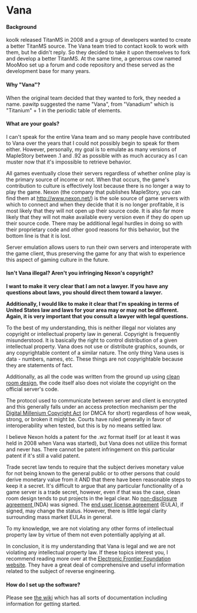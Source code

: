 Vana
====

#### Background
koolk released TitanMS in 2008 and a group of developers wanted to create a better TitanMS source. The Vana team tried to contact koolk to work with them, but he didn't reply. So they decided to take it upon themselves to fork and develop a better TitanMS. At the same time, a generous cow named MooMoo set up a forum and code repository and these served as the development base for many years.

#### Why "Vana"?
When the original team decided that they wanted to fork, they needed a name. pawitp suggested the name "Vana", from "Vanadium" which is "Titanium" + 1 in the periodic table of elements.

#### What are your goals?
I can't speak for the entire Vana team and so many people have contributed to Vana over the years that I could not possibly begin to speak for them either. However, personally, my goal is to emulate as many versions of MapleStory between .1 and .92 as possible with as much accuracy as I can muster now that it's impossible to retrieve behavior.

All games eventually close their servers regardless of whether online play is the primary source of income or not. When that occurs, the game's contribution to culture is effectively lost because there is no longer a way to play the game. Nexon (the company that publishes MapleStory, you can find them at http://www.nexon.net/) is the sole source of game servers with which to connect and when they decide that it is no longer profitable, it is most likely that they will not open up their source code. It is also far more likely that they will not make available every version even if they do open up their source code. There may be additional legal hurdles in doing so with their proprietary code and other good reasons for this behavior, but the bottom line is that it is lost.

Server emulation allows users to run their own servers and interoperate with the game client, thus preserving the game for any that wish to experience this aspect of gaming culture in the future.

#### Isn't Vana illegal? Aren't you infringing Nexon's copyright?
**I want to make it very clear that I am not a lawyer. If you have any questions about laws, you should direct them toward a lawyer.**

**Additionally, I would like to make it clear that I'm speaking in terms of United States law and laws for your area may or may not be different. Again, it is very important that you consult a lawyer with legal questions.**

To the best of my understanding, this is neither illegal nor violates any copyright or intellectual property law in general. Copyright is frequently misunderstood. It is basically the right to control distribution of a given intellectual property. Vana does not use or distribute graphics, sounds, or any copyrightable content of a similar nature. The only thing Vana uses is data - numbers, names, etc. These things are not copyrightable because they are statements of fact.

Additionally, as all the code was written from the ground up using [clean room design](https://en.wikipedia.org/wiki/Clean_room_design), the code itself also does not violate the copyright on the official server's code.

The protocol used to communicate between server and client is encrypted and this generally falls under an access protection mechanism per the [Digital Millenium Copyright Act](https://en.wikipedia.org/wiki/Digital_Millennium_Copyright_Act) (or DMCA for short) regardless of how weak, strong, or broken it might be. Courts have ruled generally in favor of interoperability when tested, but this is by no means settled law.

I believe Nexon holds a patent for the .wz format itself (or at least it was held in 2008 when Vana was started), but Vana does not utilize this format and never has. There cannot be patent infringement on this particular patent if it's still a valid patent.

Trade secret law tends to require that the subject derives monetary value for not being known to the general public or to other persons that could derive monetary value from it AND that there have been reasonable steps to keep it a secret. It's difficult to argue that any particular functionality of a game server is a trade secret, however, even if that was the case, clean room design tends to put projects in the legal clear. No [non-disclosure agreement ](https://en.wikipedia.org/wiki/Non-disclosure_agreement) (NDA) was signed. The [end user license agreement](https://en.wikipedia.org/wiki/End-user_license_agreement) (EULA), if signed, may change the status. However, there is little legal clarity surrounding mass market EULAs in general.

To my knowledge, we are not violating any other forms of intellectual property law by virtue of them not even potentially applying at all.

In conclusion, it is my understanding that Vana is legal and we are not violating any intellectual property law. If these topics interest you, I recommend reading more over at the [Electronic Frontier Foundation website](https://www.eff.org/issues/coders/reverse-engineering-faq). They have a great deal of comprehensive and useful information related to the subject of reverse engineering.

#### How do I set up the software?
Please see [the wiki](https://github.com/VanaDev/Vana/wiki) which has all sorts of documentation including information for getting started.
